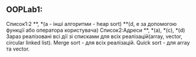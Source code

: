 ## OOPLab1: 
Список1:2 \*\*, \*(a - інші алгоритми - heap sort) \*\*(d, e за допомогою функції або оператора користувача)
Cписок2:Адреси \*\*, \*(a), \*(c), \*(d)
Зараз реалізовані всі дії зі списками для всіх реалізацій(array, vector, circular linked list). Merge sort - для всіх реалізацій. Quick sort - для array та vector. 